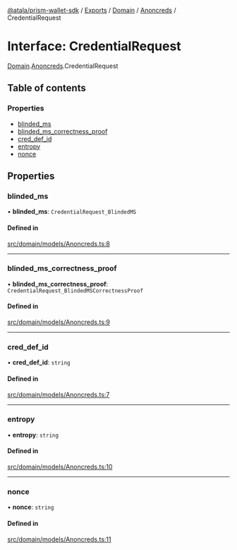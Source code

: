 [@atala/prism-wallet-sdk](../README.md) / [Exports](../modules.md) / [Domain](../modules/Domain.md) / [Anoncreds](../modules/Domain.Anoncreds.md) / CredentialRequest

# Interface: CredentialRequest

[Domain](../modules/Domain.md).[Anoncreds](../modules/Domain.Anoncreds.md).CredentialRequest

## Table of contents

### Properties

- [blinded\_ms](Domain.Anoncreds.CredentialRequest.md#blinded_ms)
- [blinded\_ms\_correctness\_proof](Domain.Anoncreds.CredentialRequest.md#blinded_ms_correctness_proof)
- [cred\_def\_id](Domain.Anoncreds.CredentialRequest.md#cred_def_id)
- [entropy](Domain.Anoncreds.CredentialRequest.md#entropy)
- [nonce](Domain.Anoncreds.CredentialRequest.md#nonce)

## Properties

### blinded\_ms

• **blinded\_ms**: `CredentialRequest_BlindedMS`

#### Defined in

[src/domain/models/Anoncreds.ts:8](https://github.com/input-output-hk/atala-prism-wallet-sdk-ts/blob/47ec1c8/src/domain/models/Anoncreds.ts#L8)

___

### blinded\_ms\_correctness\_proof

• **blinded\_ms\_correctness\_proof**: `CredentialRequest_BlindedMSCorrectnessProof`

#### Defined in

[src/domain/models/Anoncreds.ts:9](https://github.com/input-output-hk/atala-prism-wallet-sdk-ts/blob/47ec1c8/src/domain/models/Anoncreds.ts#L9)

___

### cred\_def\_id

• **cred\_def\_id**: `string`

#### Defined in

[src/domain/models/Anoncreds.ts:7](https://github.com/input-output-hk/atala-prism-wallet-sdk-ts/blob/47ec1c8/src/domain/models/Anoncreds.ts#L7)

___

### entropy

• **entropy**: `string`

#### Defined in

[src/domain/models/Anoncreds.ts:10](https://github.com/input-output-hk/atala-prism-wallet-sdk-ts/blob/47ec1c8/src/domain/models/Anoncreds.ts#L10)

___

### nonce

• **nonce**: `string`

#### Defined in

[src/domain/models/Anoncreds.ts:11](https://github.com/input-output-hk/atala-prism-wallet-sdk-ts/blob/47ec1c8/src/domain/models/Anoncreds.ts#L11)

